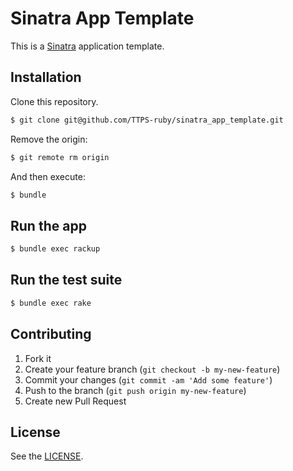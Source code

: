 # Sinatra App Template

This is a [Sinatra](https://github.com/sinatra/sinatra) application template.

## Installation

Clone this repository.

```bash
$ git clone git@github.com/TTPS-ruby/sinatra_app_template.git
```

Remove the origin:

```bash
$ git remote rm origin
```

And then execute:

```bash
$ bundle
```

## Run the app

```bash
$ bundle exec rackup
```

## Run the test suite

```bash
$ bundle exec rake
```

## Contributing

1. Fork it
2. Create your feature branch (`git checkout -b my-new-feature`)
3. Commit your changes (`git commit -am 'Add some feature'`)
4. Push to the branch (`git push origin my-new-feature`)
5. Create new Pull Request

## License

See the [LICENSE](https://github.com/svenfuchs/micro_migrations/blob/master/LICENSE).
